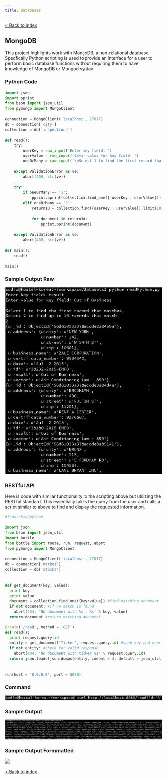 ```yaml
---
title: Databases
---
```

[< Back to index](index.md)

## MongoDB

This project highlights work with MongoDB, a non-relational database. Specfically Python scripting is used to provide an interface for a user to perform basic database functions without requiring them to have knowledge of MongoDB or Mongod syntax.

### Python Code
```Python
import json
import pprint
from bson import json_util
from pymongo import MongoClient

connection = MongoClient('localhost', 27017)
db = connection['city']
collection = db['inspections']

def read():
    try:
        userKey = raw_input('Enter key field: ')
        userValue = raw_input('Enter value for key field: ')
        oneOrMany = raw_input('\nSelect 1 to find the first record that matches, \nSelect 2 to find up to 10 records that match\n')
    
    except ValidationError as ve:
        abort(400, str(ve))
        
    try:
        if oneOrMany == '1':
            pprint.pprint(collection.find_one({ userKey : userValue}))
        elif oneOrMany == '2':
            return10 = collection.find({userKey : userValue}).limit(10)

            for document in return10:
                pprint.pprint(document)
    
    except ValidationError as ve:
        abort(400, str(ve))

def main():
    read()
    
main()
```

### Sample Output Raw
<img src = "images/mongoReadOutput.png">

### RESTful API
Here is code with similar functionality to the scripting above but utilizing the RESTful standard. This essentially takes the query from the user and calls a script similar to above to find and display the requested information.

```Python
#!/usr/bin/python

import json
from bson import json_util
import bottle
from bottle import route, run, request, abort
from pymongo import MongoClient

connection = MongoClient('localhost', 27017)
db = connection['market']
collection = db['stocks']


def get_document(key, value):
  print key
  print value
  document = collection.find_one({key:value}) #find matching document
  if not document: #if no match is found
    abort(404, 'No document with %s : %s' % key, value)
  return document #return matching document

@route('/read', method = 'GET')
def read():
  print request.query.id
  entity = get_document("Ticker", request.query.id) #send key and user requested ticker to get function
  if not entity: #check for valid response
    abort(404, 'No document with ticker %s' % request.query.id)
  return json.loads(json.dumps(entity, indent = 4, default = json_util.default)) #return matching document


run(host = '0.0.0.0', port = 8080)
```
### Command
<img src = "images/restfulCommand.png">

### Sample Output
<img src = "images/mongoRestfulOutput.png">

### Sample Output Formmatted
<img src = "images/formattedRestfulOuput.png">

[< Back to index](index.md)
